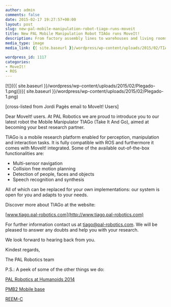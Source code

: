 ```yaml
---
author: admin
comments: false
date: 2015-02-17 19:27:57+00:00
layout: post
slug: new-pal-mobile-manipulation-robot-tiago-runs-moveit
title: New PAL Mobile Manipulation Robot TIAGo runs MoveIt!
description: From factory assembly lines to warehouses and living rooms, robots are always expanding their role in our lives. Both hardware and software are critical for this transformation, so students taking the Intro to Robotics class in Columbia University’s Mechanical Engineering Dept. are using a Baxter Robot (Rethink Robotics Inc.) along with MoveIt! to learn robotics fundamentals. ...
media_type: image
media_link: {{ site.baseurl }}/wordpress/wp-content/uploads/2015/02/TIAGO.png

wordpress_id: 1117
categories:
- MoveIt!
- ROS
---
```


[![]({{ site.baseurl }}/wordpress/wp-content/uploads/2015/02/Plegado-1.png)]({{ site.baseurl }}/wordpress/wp-content/uploads/2015/02/Plegado-1.png)

[cross-listed from Jordi Pagès email to MoveIt! Users]

Dear MoveIt! users. At PAL Robotics we are proud to introduce you to our latest robot the Mobile Manipulator TIAGo (Take It And Go), aimed at becoming your best research partner.

TIAGo is a mobile research platform enabled for perception, manipulation and interaction tasks. It is fully compatible with ROS and furthermore it comes with MoveIt! integrated. Some of the available out-of-the-box functionalities are:
* Multi-sensor navigation
* Collision free motion planning
* Detection of people, faces and objects
* Speech recognition and synthesis

All of which can be replaced for your own implementations: our system is open for you and adapts to your needs.

Discover more about TIAGo at the website:

[www.tiago.pal-robotics.com](http://www.tiago.pal-robotics.com)

For further information contact us at tiago@pal-robotics.com. We will be pleased to answer any doubts and help you with your research.

We look forward to hearing back from you.

Kindest regards,

The PAL Robotics team


P.S.: A peek of some of the other things we do:

[PAL Robotics at Humanoids 2014](https://www.youtube.com/watch?v=KzALr5Ie4fI)

[PMB2 Mobile base](https://www.youtube.com/watch?v=qmhuy7ZXSQI)

[REEM-C](https://www.youtube.com/watch?v=4HZIDpNSKyc)
